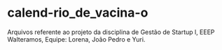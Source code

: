 # calend-rio_de_vacina-o
Arquivos referente ao projeto da disciplina de Gestão de Startup l, EEEP Walteramos, Equipe: Lorena, João Pedro e Yuri.
